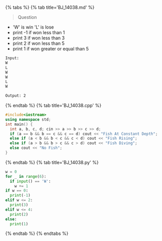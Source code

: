{% tabs %}
{% tab title='BJ_14038.md' %}

> Question

* 'W' is win 'L' is lose
* print -1 if won less than 1
* print 3 if won less than 3
* print 2 if won less than 5
* print 1 if won greater or equal than 5

```txt
Input:
W
L
W
W
L
W

Output: 2
```

{% endtab %}
{% tab title='BJ_14038.cpp' %}

```cpp
#include<iostream>
using namespace std;
int main() {
  int a, b, c, d; cin >> a >> b >> c >> d;
  if (a == b && b == c && c == d) cout << "Fish At Constant Depth";
  else if (a < b && b < c && c < d) cout << "Fish Rising";
  else if (a > b && b > c && c > d) cout << "Fish Diving";
  else cout << "No Fish";
}
```

{% endtab %}
{% tab title='BJ_14038.py' %}

```py
w = 0
for _ in range(6):
  if input() == 'W':
    w += 1
if w == 0:
  print(-1)
elif w <= 2:
  print(3)
elif w <= 4:
  print(2)
else:
  print(1)
```

{% endtab %}
{% endtabs %}
